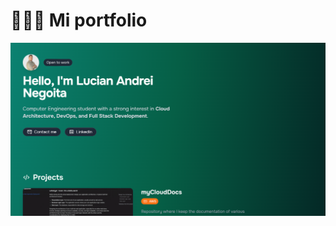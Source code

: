# 👨🏻‍💻 Mi portfolio

<div align="center">
<a href="https://lucianandreinegoita.dev/es">
<img src="./public/imagen_salto.png">
</a>
<p></p>
</div>

